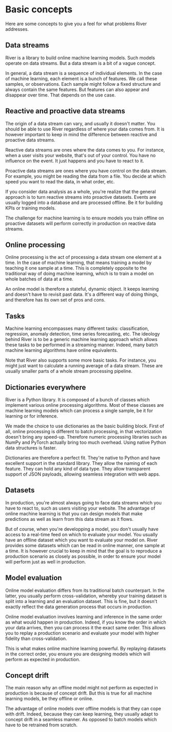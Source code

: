 # Basic concepts

Here are some concepts to give you a feel for what problems River addresses.

## Data streams

River is a library to build online machine learning models. Such models operate on data streams. But a data stream is a bit of a vague concept.

In general, a data stream is a sequence of individual elements. In the case of machine learning, each element is a bunch of features. We call these samples, or observations. Each sample might follow a fixed structure and always contain the same features. But features can also appear and disappear over time. That depends on the use case.

## Reactive and proactive data streams

The origin of a data stream can vary, and usually it doesn't matter. You should be able to use River regardless of where your data comes from. It is however important to keep in mind the difference between reactive and proactive data streams.

Reactive data streams are ones where the data comes to you. For instance, when a user visits your website, that's out of your control. You have no influence on the event. It just happens and you have to react to it.

Proactive data streams are ones where you have control on the data stream. For example, you might be reading the data from a file. You decide at which speed you want to read the data, in what order, etc.

If you consider data analysis as a whole, you're realize that the general approach is to turn reactive streams into proactive datasets. Events are usually logged into a database and are processed offline. Be it for building KPIs or training models.

The challenge for machine learning is to ensure models you train offline on proactive datasets will perform correctly in production on reactive data streams.

## Online processing

Online processing is the act of processing a data stream one element at a time. In the case of machine learning, that means training a model by teaching it one sample at a time. This is completely opposite to the traditional way of doing machine learning, which is to train a model on whole batches of data at a time.

An online model is therefore a stateful, dynamic object. It keeps learning and doesn't have to revisit past data. It's a different way of doing things, and therefore has its own set of pros and cons.

## Tasks

Machine learning encompasses many different tasks: classification, regression, anomaly detection, time series forecasting, etc. The ideology behind River is to be a generic machine learning approach which allows these tasks to be performed in a streaming manner. Indeed, many batch machine learning algorithms have online equivalents.

Note that River also supports some more basic tasks. For instance, you might just want to calculate a running average of a data stream. These are usually smaller parts of a whole stream processing pipeline.

## Dictionaries everywhere

River is a Python library. It is composed of a bunch of classes which implement various online processing algorithms. Most of these classes are machine learning models which can process a single sample, be it for learning or for inference.

We made the choice to use dictionaries as the basic building block. First of all, online processing is different to batch processing, in that vectorization doesn't bring any speed-up. Therefore numeric processing libraries such as NumPy and PyTorch actually bring too much overhead. Using native Python data structures is faster.

Dictionaries are therefore a perfect fit. They're native to Python and have excellent support in the standard library. They allow the naming of each feature. They can hold any kind of data type. They allow transparent support of JSON payloads, allowing seamless integration with web apps.

## Datasets

In production, you're almost always going to face data streams which you have to react to, such as users visiting your website. The advantage of online machine learning is that you can design models that make predictions as well as learn from this data stream as it flows.

But of course, when you're developping a model, you don't usually have access to a real-time feed on which to evaluate your model. You usually have an offline dataset which you want to evaluate your model on. River provides some datasets which can be read in online manner, one sample at a time. It is however crucial to keep in mind that the goal is to reproduce a production scenario as closely as possible, in order to ensure your model will perform just as well in production.

## Model evaluation

Online model evaluation differs from its traditional batch counterpart. In the latter, you usually perform cross-validation, whereby your training dataset is split into a learning and an evaluation dataset. This is fine, but it doesn't exactly reflect the data generation process that occurs in production.

Online model evaluation involves learning and inference in the same order as what would happen in production. Indeed, if you know the order in which your data arrives, then you can process it the exact same order. This allows you to replay a production scenario and evaluate your model with higher fidelity than cross-validation.

This is what makes online machine learning powerful. By replaying datasets in the correct order, you ensure you are designing models which will perform as expected in production.

## Concept drift

The main reason why an offline model might not perform as expected in production is because of concept drift. But this is true for all machine learning models, be they offline or online.

The advantage of online models over offline models is that they can cope with drift. Indeed, because they can keep learning, they usually adapt to concept drift in a seamless manner. As opposed to batch models which have to be retrained from scratch.
